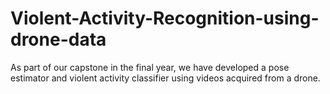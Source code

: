 # Violent-Activity-Recognition-using-drone-data
As part of our capstone in the final year, we have developed a pose estimator and violent activity classifier using videos acquired from a drone.
